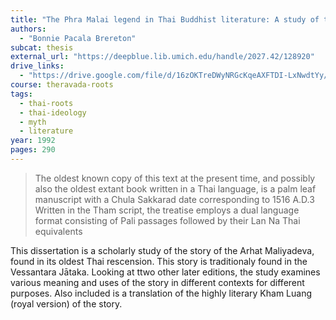 ```yaml
---
title: "The Phra Malai legend in Thai Buddhist literature: A study of three texts"
authors:
  - "Bonnie Pacala Brereton"
subcat: thesis
external_url: "https://deepblue.lib.umich.edu/handle/2027.42/128920"
drive_links:
  - "https://drive.google.com/file/d/16zOKTreDWyNRGcKqeAXFTDI-LxNwdtYy/view?usp=sharing"
course: theravada-roots
tags:
  - thai-roots
  - thai-ideology
  - myth
  - literature
year: 1992
pages: 290
---
```


> The oldest known copy of this text at
the present time, and possibly also the oldest extant book
written in a Thai language, is a palm leaf manuscript with a
Chula Sakkarad date corresponding to 1516 A.D.3 Written in
the Tham script, the treatise employs a dual language format
consisting of Pali passages followed by their Lan Na Thai
equivalents

This dissertation is a scholarly study of the story of the Arhat Maliyadeva, found in its oldest Thai rescension. This story is traditionaly found in the Vessantara Jātaka. Looking at ttwo other later editions, the study examines various meaning and uses of the story in different contexts for different purposes. Also included is a translation of the highly literary Kham Luang (royal version) of the story.